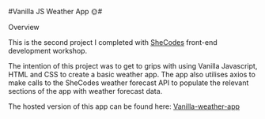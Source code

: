 #Vanilla JS Weather App 🌞#

Overview

This is the second project I completed with [SheCodes](https://www.shecodes.io/) front-end development workshop.

The intention of this project was to get to grips with using Vanilla Javascript, HTML and CSS to create a basic weather app.
The app also utilises axios to make calls to the SheCodes weather forecast API to populate the relevant sections of the app with weather forecast data.

The hosted version of this app can be found here: [Vanilla-weather-app](https://phenomenal-genie-a596d5.netlify.app)

